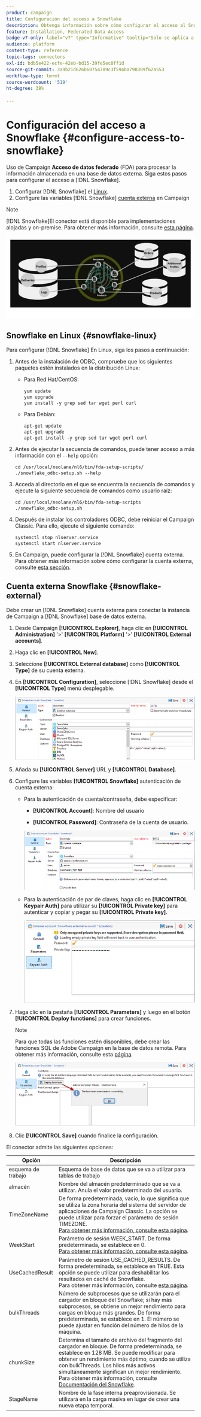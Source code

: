 ```yaml
---
product: campaign
title: Configuración del acceso a Snowflake
description: Obtenga información sobre cómo configurar el acceso al Snowflake en FDA
feature: Installation, Federated Data Access
badge-v7-only: label="v7" type="Informative" tooltip="Solo se aplica a Campaign Classic v7"
audience: platform
content-type: reference
topic-tags: connectors
exl-id: bdb5e422-ecfe-42eb-bd15-39fe5ec0ff1d
source-git-commit: 3a9b21d626b60754789c3f594ba798309f62a553
workflow-type: tm+mt
source-wordcount: '519'
ht-degree: 38%

---
```


# Configuración del acceso a Snowflake {#configure-access-to-snowflake}



Uso de Campaign **Acceso de datos federado** (FDA) para procesar la información almacenada en una base de datos externa. Siga estos pasos para configurar el acceso a [!DNL Snowflake].

1. Configurar [!DNL Snowflake] el [Linux](#snowflake-linux).
1. Configure las variables [!DNL Snowflake] [cuenta externa](#snowflake-external) en Campaign

>[!NOTE]
>
>[!DNL Snowflake]El conector está disponible para implementaciones alojadas y on-premise. Para obtener más información, consulte [esta página](../../installation/using/capability-matrix.md).

![](assets/snowflake_3.png)

## Snowflake en Linux {#snowflake-linux}

Para configurar [!DNL Snowflake] En Linux, siga los pasos a continuación:

1. Antes de la instalación de ODBC, compruebe que los siguientes paquetes estén instalados en la distribución Linux:

   * Para Red Hat/CentOS:

     ```
     yum update
     yum upgrade
     yum install -y grep sed tar wget perl curl
     ```

   * Para Debian:

     ```
     apt-get update
     apt-get upgrade
     apt-get install -y grep sed tar wget perl curl
     ```

1. Antes de ejecutar la secuencia de comandos, puede tener acceso a más información con el `--help` opción:

   ```
   cd /usr/local/neolane/nl6/bin/fda-setup-scripts/
   ./snowflake_odbc-setup.sh --help
   ```

1. Acceda al directorio en el que se encuentra la secuencia de comandos y ejecute la siguiente secuencia de comandos como usuario raíz:

   ```
   cd /usr/local/neolane/nl6/bin/fda-setup-scripts
   ./snowflake_odbc-setup.sh
   ```

1. Después de instalar los controladores ODBC, debe reiniciar el Campaign Classic. Para ello, ejecute el siguiente comando:

   ```
   systemctl stop nlserver.service
   systemctl start nlserver.service
   ```

1. En Campaign, puede configurar la [!DNL Snowflake] cuenta externa. Para obtener más información sobre cómo configurar la cuenta externa, consulte [esta sección](#snowflake-external).

## Cuenta externa Snowflake {#snowflake-external}

Debe crear un [!DNL Snowflake] cuenta externa para conectar la instancia de Campaign a [!DNL Snowflake] base de datos externa.

1. Desde Campaign **[!UICONTROL Explorer]**, haga clic en **[!UICONTROL Administration]** &#39;>&#39; **[!UICONTROL Platform]** &#39;>&#39; **[!UICONTROL External accounts]**.

1. Haga clic en **[!UICONTROL New]**.

1. Seleccione **[!UICONTROL External database]** como **[!UICONTROL Type]** de su cuenta externa.

1. En **[!UICONTROL Configuration]**, seleccione [!DNL Snowflake] desde el **[!UICONTROL Type]** menú desplegable.

   ![](assets/snowflake_5.png)

1. Añada su **[!UICONTROL Server]** URL y **[!UICONTROL Database]**.

1. Configure las variables **[!UICONTROL Snowflake]** autenticación de cuenta externa:

   * Para la autenticación de cuenta/contraseña, debe especificar:

      * **[!UICONTROL Account]**: Nombre del usuario

      * **[!UICONTROL Password]**: Contraseña de la cuenta de usuario.

     ![](assets/snowflake.png)

   * Para la autenticación de par de claves, haga clic en **[!UICONTROL Keypair Auth]** para utilizar su **[!UICONTROL Private key]** para autenticar y copiar y pegar su **[!UICONTROL Private key]**.

     ![](assets/snowflake_4.png)

1. Haga clic en la pestaña **[!UICONTROL Parameters]** y luego en el botón **[!UICONTROL Deploy functions]** para crear funciones.

   >[!NOTE]
   >
   >Para que todas las funciones estén disponibles, debe crear las funciones SQL de Adobe Campaign en la base de datos remota. Para obtener más información, consulte esta [página](../../configuration/using/adding-additional-sql-functions.md).

   ![](assets/snowflake_2.png)

1. Clic **[!UICONTROL Save]** cuando finalice la configuración.

El conector admite las siguientes opciones:

| Opción | Descripción |
|---|---|
| esquema de trabajo | Esquema de base de datos que se va a utilizar para tablas de trabajo |
| almacén | Nombre del almacén predeterminado que se va a utilizar. Anula el valor predeterminado del usuario. |
| TimeZoneName | De forma predeterminada, vacío, lo que significa que se utiliza la zona horaria del sistema del servidor de aplicaciones de Campaign Classic. La opción se puede utilizar para forzar el parámetro de sesión TIMEZONE. <br>[Para obtener más información, consulte esta página](https://docs.snowflake.net/manuals/sql-reference/parameters.html#timezone). |
| WeekStart | Parámetro de sesión WEEK_START. De forma predeterminada, se establece en 0. <br>[Para obtener más información, consulte esta página](https://docs.snowflake.com/en/sql-reference/parameters.html#week-start). |
| UseCachedResult | Parámetro de sesión USE_CACHED_RESULTS. De forma predeterminada, se establece en TRUE. Esta opción se puede utilizar para deshabilitar los resultados en caché de Snowflake. <br>Para obtener más información, consulte [esta página](https://docs.snowflake.net/manuals/user-guide/querying-persisted-results.html). |
| bulkThreads | Número de subprocesos que se utilizarán para el cargador en bloque del Snowflake; si hay más subprocesos, se obtiene un mejor rendimiento para cargas en bloque más grandes. De forma predeterminada, se establece en 1. El número se puede ajustar en función del número de hilos de la máquina. |
| chunkSize | Determina el tamaño de archivo del fragmento del cargador en bloque. De forma predeterminada, se establece en 128 MB. Se puede modificar para obtener un rendimiento más óptimo, cuando se utiliza con bulkThreads. Los hilos más activos simultáneamente significan un mejor rendimiento. <br>Para obtener más información, consulte [Documentación del Snowflake](https://docs.snowflake.net/manuals/sql-reference/sql/put.html). |
| StageName | Nombre de la fase interna preaprovisionada. Se utilizará en la carga masiva en lugar de crear una nueva etapa temporal. |
